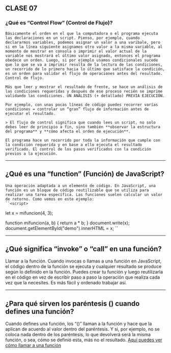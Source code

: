 ## CLASE 07
### ¿Qué es “Control Flow” (Control de Flujo)?
    
    Básicamente el orden en el que la computadora o el programa ejecuta las declaraciones en un script. Pienso, por ejemplo, cuando declararmos variables, podemos asignar un valor a una varibale, pero si en la línea siguiente asignamos otro valor a la misma variable, al momento de mostrar en consola o imprimir el valor actual de la variable nos mostrará el último valor asignado, entonces el programa obedece un orden. Luego, si por ejemplo usamos condicionales sucede que lo que se va a imprimir resulta de la lectura de las condiciones, un recorrido de lo primero hacia lo último que satisface la condición, es un orden para validar el flujo de operaciones antes del resultado. Control de flujo. 
    
    Más que leer y mostrar el resultado de frente, se hace un análisis de las condiciones requeridas y después de ese proceso recién se imprime validando las condiciones. UN ANÁLISIS (+ detallado) PREVIA EJECUCIÓN.
    
    Por ejemplo, con unas pocas líneas de código puedes recorrer varías condiciones = controlar un “gran” flujo de información antes de ejecutar el resultado.
    
    > El flujo de control significa que cuando lees un script, no solo debes leer de principio a fin, sino también **observar la estructura del programa** y **cómo afecta el orden de ejecución**.
    
    El programa hace un recorrido por toda la información que cumple con la condición requerida y en base a ello ejecuta el resultado verificado. El control de los pasos verificados con la condición previos a la ejecución.
-----

  ## ¿Qué es una “function” (Función) de JavaScript? 
    Una operación adaptada a un elemento de código. En JavaScript, una función es un bloque de código reutilizable que se utiliza para realizar una tarea específica. Las funciones suelen calcular un valor de retorno. Como vemos en este ejemplo:
    ``<script>
let x = mifuncion(4, 3);
 

function mifuncion(a, b) {
  return a * b;
}
document.write(x); 
document.getElementById("demo").innerHTML = x;
</script>``

-----

## ¿Qué significa “invoke” o “call” en una función?
Llamar a la función. Cuando invocas o llamas a una función en JavaScript, el código dentro de la función se ejecuta y cualquier resultado se produce según lo definido en la función. Puedes crear tu función y luego reutilizarla en el código en vez de escribir paso a paso la operación que realiza cada vez que la necesites. Es más fácil y ordenado trabajar así.

-----
## ¿Para qué sirven los paréntesis () cuando defines una función?
Cuando defines una función, los “()” llaman a la función y hace que la aplican de acuerdo al valor dentro del paréntesis. Y si, por ejemplo, no se coloca nada dentro de los paréntesis, lo que devolverá será la misma función, o sea, cómo se definió esta, más no el resultado.
[Aquí puedes ver cómo llamar a una función](https://scaler.com/topics/images/structure-of-a-javascript-function.webp)
